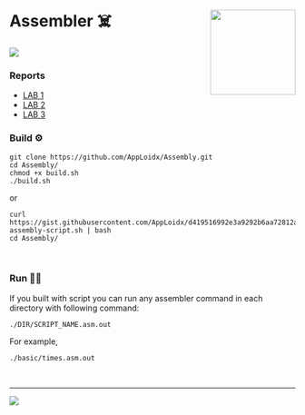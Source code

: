 <h1>
  Assembler ☠️
  <img src="https://i.pinimg.com/564x/2e/06/0d/2e060d7639b330ef6ff13ebfcda7d84a.jpg" align='right' width=150 />
  
</h1>

![](https://i.imgur.com/GdybPpy.png)


### Reports

* [LAB 1](report/lab1.pdf)
* [LAB 2](report/lab2.pdf)
* [LAB 3](report/lab3.pdf)



### Build ⚙️

```shell
git clone https://github.com/AppLoidx/Assembly.git
cd Assembly/
chmod +x build.sh
./build.sh
```

or

```
curl https://gist.githubusercontent.com/AppLoidx/d419516992e3a9292b6aa72812aca41f/raw/9a5cb33e9b954c23fb21ae07531f4eb1613bad87/build-assembly-script.sh | bash
cd Assembly/
```

<br>

### Run 🏃‍♂️

If you built with script you can run any assembler command in each directory with following command:

```
./DIR/SCRIPT_NAME.asm.out
```

For example,
```
./basic/times.asm.out
```
<br>
<hr>


![](https://i.imgur.com/i2CV5q5.jpg)
